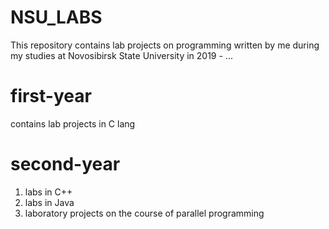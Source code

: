 # NSU_LABS
This repository contains lab projects on programming written by me during my studies at Novosibirsk State University in 2019 - ...

# first-year
contains lab projects in C lang

# second-year
1) labs in C++
2) labs in Java
3) laboratory projects on the course of parallel programming
